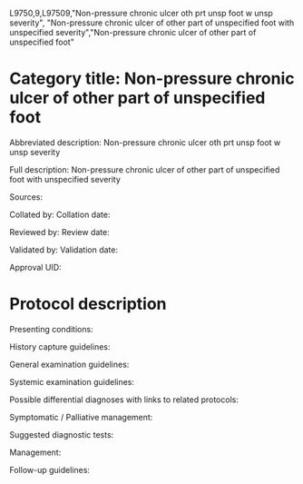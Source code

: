 L9750,9,L97509,"Non-pressure chronic ulcer oth prt unsp foot w unsp severity", "Non-pressure chronic ulcer of other part of unspecified foot with unspecified severity","Non-pressure chronic ulcer of other part of unspecified foot"
# Category title: Non-pressure chronic ulcer of other part of unspecified foot

Abbreviated description: Non-pressure chronic ulcer oth prt unsp foot w unsp severity

Full description: Non-pressure chronic ulcer of other part of unspecified foot with unspecified severity

Sources:

Collated by:
Collation date:

Reviewed by:
Review date:

Validated by:
Validation date:

Approval UID:

# Protocol description

Presenting conditions:

History capture guidelines:

General examination guidelines:

Systemic examination guidelines:

Possible differential diagnoses with links to related protocols:

Symptomatic / Palliative management:

Suggested diagnostic tests:

Management:

Follow-up guidelines:
